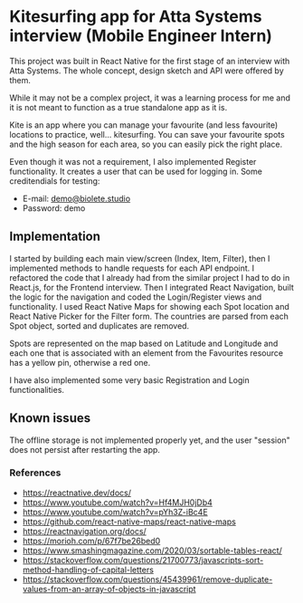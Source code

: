 # Kitesurfing app for Atta Systems interview (Mobile Engineer Intern)

This project was built in React Native for the first stage of an interview with Atta Systems. The whole concept, design sketch and API were offered by them.

While it may not be a complex project, it was a learning process for me and it is not meant to function as a true standalone app as it is.

Kite is an app where you can manage your favourite (and less favourite) locations to practice, well... kitesurfing. You can save your favourite spots and the high season for each area, so you can easily pick the right place.

Even though it was not a requirement, I also implemented Register functionality. It creates a user that can be used for logging in.
Some creditendials for testing:
  - E-mail: demo@biolete.studio
  - Password: demo

## Implementation

I started by building each main view/screen (Index, Item, Filter), then I implemented methods to handle requests for each API endpoint. I refactored the code that I already had from the similar project I had to do in React.js, for the Frontend interview. Then I integrated React Navigation, built the logic for the navigation and coded the Login/Register views and functionality. I used React Native Maps for showing each Spot location and React Native Picker for the Filter form. The countries are parsed from each Spot object, sorted and duplicates are removed.

Spots are represented on the map based on Latitude and Longitude and each one that is associated with an element from the Favourites resource has a yellow pin, otherwise a red one.

I have also implemented some very basic Registration and Login functionalities.

## Known issues

The offline storage is not implemented properly yet, and the user "session" does not persist after restarting the app.

### References
* https://reactnative.dev/docs/
* https://www.youtube.com/watch?v=Hf4MJH0jDb4
* https://www.youtube.com/watch?v=pYh3Z-iBc4E
* https://github.com/react-native-maps/react-native-maps
* https://reactnavigation.org/docs/
* https://morioh.com/p/67f7be26bed0
* https://www.smashingmagazine.com/2020/03/sortable-tables-react/
* https://stackoverflow.com/questions/21700773/javascripts-sort-method-handling-of-capital-letters
* https://stackoverflow.com/questions/45439961/remove-duplicate-values-from-an-array-of-objects-in-javascript
